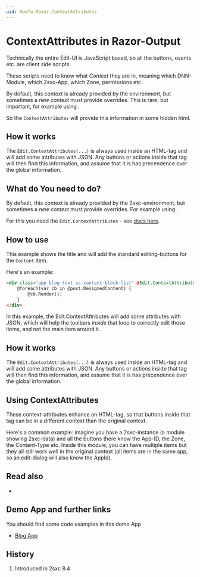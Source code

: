 ```yaml
---
uid: HowTo.Razor.ContextAttributes
---
```


# ContextAttributes in Razor-Output

Technically the entire Edit-UI is JavaScript based, so all the buttons, events etc. are client side scripts.

These scripts need to know what _Context_ they are in, meaning which DNN-Module, which 2sxc-App, which Zone, permissions etc. 

By default, this context is already provided by the environment, but sometimes a _new context_ must provide overrides. This is rare, but important, for example using [](xref:Specs.Cms.InnerContent). 

So the `ContextAttributes` will provide this information in some hidden html.

## How it works
The `Edit.ContextAttributes(...)` is always used inside an HTML-tag and will add some attributes with JSON. Any buttons or actions inside that tag will then find this information, and assume that it is has precendence over the global information.

## What do You need to do?
By default, this context is already provided by the 2sxc-environment, but sometimes a _new context_ must provide overrides. For example using [](xref:Specs.Cms.InnerContent). 

For this you need the `Edit.ContextAttributes` - see [docs here](xref:ToSic.Sxc.Web.IInPageEditingSystem.ContextAttributes(ToSic.Sxc.Data.IDynamicEntity,System.String,System.String,System.String,System.Nullable{System.Guid})).


## How to use

This example shows the title and will add the standard editing-buttons for the `Content` item.

Here's an [](xref:Specs.Cms.InnerContent) example:

```html
<div class="app-blog-text sc-content-block-list" @Edit.ContextAttributes(post, field: "DesignedContent")>
    @foreach(var cb in @post.DesignedContent) {
        @cb.Render();
    }
</div>
```

In this example, the Edit.ContextAttributes will add some attributes with JSON, which will help the toolbars _inside_ that loop to correctly edit those items, and not the main item around it.

## How it works
The `Edit.ContextAttributes(...)` is always used inside an HTML-tag and will add some attributes with JSON. Any buttons or actions inside that tag will then find this information, and assume that it is has precendence over the global information.


## Using ContextAttributes
These context-attributes enhance an HTML-tag, so that buttons inside that tag can be in a different context than the original context. 

Here's a common example: imagine you have a 2sxc-instance (a module showing 2sxc-data) and all the buttons there know the App-ID, the Zone, the Content-Type etc. Inside this module, you can have multiple items but they all still work well in the original context (all items are in the same app, so an edit-dialog will also know the AppId). 

## Read also

* [](xref:Specs.Cms.InnerContent)

## Demo App and further links

You should find some code examples in this demo App
* [Blog App](xref:App.Blog)


## History

1. Introduced in 2sxc 8.4
